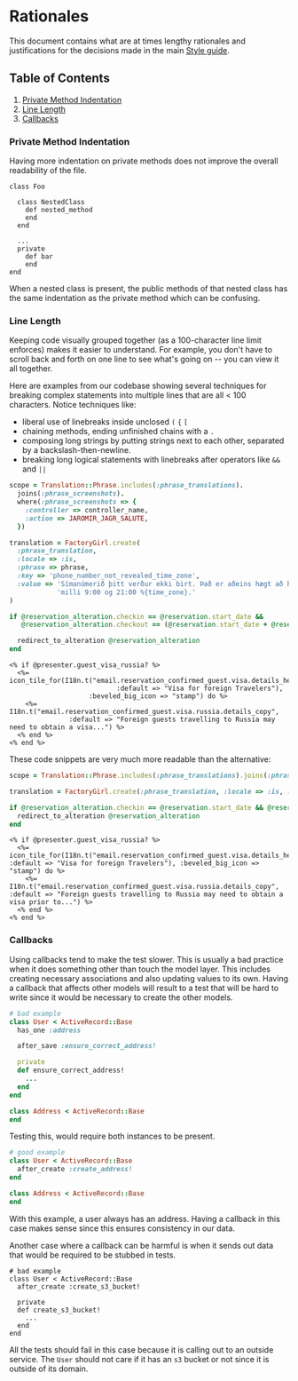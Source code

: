 # Rationales

This document contains what are at times lengthy rationales and justifications
for the decisions made in the main [Style guide](./README.md).

## Table of Contents
  1.  [Private Method Indentation](#private-method-indentation)
  1.  [Line Length](#line-length)
  1.  [Callbacks](#callbacks)

### Private Method Indentation

Having more indentation on private methods does not improve the overall readability of the file.
```
class Foo

  class NestedClass
    def nested_method
    end
  end

  ...
  private
    def bar
    end
end
```

When a nested class is present, the public methods of that nested class has the same indentation
as the private method which can be confusing.

### Line Length

Keeping code visually grouped together (as a 100-character line limit enforces)
makes it easier to understand. For example, you don't have to scroll back and
forth on one line to see what's going on -- you can view it all together.

Here are examples from our codebase showing several techniques for
breaking complex statements into multiple lines that are all < 100
characters. Notice techniques like:

* liberal use of linebreaks inside unclosed `(` `{` `[`
* chaining methods, ending unfinished chains with a `.`
* composing long strings by putting strings next to each other, separated
  by a backslash-then-newline.
* breaking long logical statements with linebreaks after operators like
  `&&` and `||`

```ruby
scope = Translation::Phrase.includes(:phrase_translations).
  joins(:phrase_screenshots).
  where(:phrase_screenshots => {
    :controller => controller_name,
    :action => JAROMIR_JAGR_SALUTE,
  })
```

```ruby
translation = FactoryGirl.create(
  :phrase_translation,
  :locale => :is,
  :phrase => phrase,
  :key => 'phone_number_not_revealed_time_zone',
  :value => 'Símanúmerið þitt verður ekki birt. Það er aðeins hægt að hringja á '\
            'milli 9:00 og 21:00 %{time_zone}.'
)
```

```ruby
if @reservation_alteration.checkin == @reservation.start_date &&
   @reservation_alteration.checkout == (@reservation.start_date + @reservation.nights)

  redirect_to_alteration @reservation_alteration
end
```

```erb
<% if @presenter.guest_visa_russia? %>
  <%= icon_tile_for(I18n.t("email.reservation_confirmed_guest.visa.details_header",
                           :default => "Visa for foreign Travelers"),
                    :beveled_big_icon => "stamp") do %>
    <%= I18n.t("email.reservation_confirmed_guest.visa.russia.details_copy",
               :default => "Foreign guests travelling to Russia may need to obtain a visa...") %>
  <% end %>
<% end %>
```

These code snippets are very much more readable than the alternative:

```ruby
scope = Translation::Phrase.includes(:phrase_translations).joins(:phrase_screenshots).where(:phrase_screenshots => { :controller => controller_name, :action => JAROMIR_JAGR_SALUTE })

translation = FactoryGirl.create(:phrase_translation, :locale => :is, :phrase => phrase, :key => 'phone_number_not_revealed_time_zone', :value => 'Símanúmerið þitt verður ekki birt. Það er aðeins hægt að hringja á milli 9:00 og 21:00 %{time_zone}.')

if @reservation_alteration.checkin == @reservation.start_date && @reservation_alteration.checkout == (@reservation.start_date + @reservation.nights)
  redirect_to_alteration @reservation_alteration
end
```

```erb
<% if @presenter.guest_visa_russia? %>
  <%= icon_tile_for(I18n.t("email.reservation_confirmed_guest.visa.details_header", :default => "Visa for foreign Travelers"), :beveled_big_icon => "stamp") do %>
    <%= I18n.t("email.reservation_confirmed_guest.visa.russia.details_copy", :default => "Foreign guests travelling to Russia may need to obtain a visa prior to...") %>
  <% end %>
<% end %>
```

### Callbacks

Using callbacks tend to make the test slower. This is usually a bad practice when it
does something other than touch the model layer. This includes creating necessary associations and
also updating values to its own. Having a callback that affects other models will
result to a test that will be hard to write since it would be necessary to create the other models.

```ruby
# bad example
class User < ActiveRecord::Base
  has_one :address

  after_save :ensure_correct_address!

  private
  def ensure_correct_address!
    ...
  end
end

class Address < ActiveRecord::Base
end
```

Testing this, would require both instances to be present.

```ruby
# good example
class User < ActiveRecord::Base
  after_create :create_address!
end

class Address < ActiveRecord::Base
end
```

With this example, a user always has an address. Having a callback in this case makes
sense since this ensures consistency in our data.

Another case where a callback can be harmful is when it sends out data that would be
required to be stubbed in tests.

```
# bad example
class User < ActiveRecord::Base
  after_create :create_s3_bucket!

  private
  def create_s3_bucket!
    ...
  end
end
```

All the tests should fail in this case because it is calling out to an outside service. The `User`
should not care if it has an `s3` bucket or not since it is outside of its domain.

